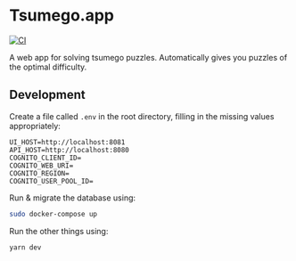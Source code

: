 # Tsumego.app

[![CI](https://github.com/cameron-martin/go/workflows/CI/badge.svg)](https://github.com/cameron-martin/go/actions?query=workflow%3ACI)

A web app for solving tsumego puzzles. Automatically gives you puzzles of the optimal difficulty.

## Development

Create a file called `.env` in the root directory, filling in the missing values appropriately:

```
UI_HOST=http://localhost:8081
API_HOST=http://localhost:8080
COGNITO_CLIENT_ID=
COGNITO_WEB_URI=
COGNITO_REGION=
COGNITO_USER_POOL_ID=
```

Run & migrate the database using:

```sh
sudo docker-compose up
```

Run the other things using:

```sh
yarn dev
```
